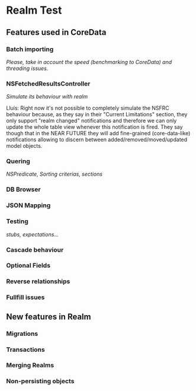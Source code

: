 Realm Test
==========

## Features used in CoreData

### Batch importing

*Please, take in account the speed (benchmarking to CoreData) and threading issues.*

### NSFetchedResultsController

*Simulate its behaviour with realm*

Lluís: 
Right now it's not possible to completely simulate the NSFRC behaviour because, as they say in their "Current Limitations" section, they only support "realm changed" notifications and therefore we can only update the whole table view whenever this notification is fired. They say though that in the NEAR FUTURE they will add fine-grained (core-data-like) notifications allowing to discern between added/removed/moved/updated model objects.

### Quering

*NSPredicate, Sorting criterias, sections*

### DB Browser

### JSON Mapping

### Testing

*stubs, expectations…*

### Cascade behaviour

### Optional Fields

### Reverse relationships

### Fullfill issues

## New features in Realm

### Migrations

### Transactions

### Merging Realms

### Non-persisting objects
